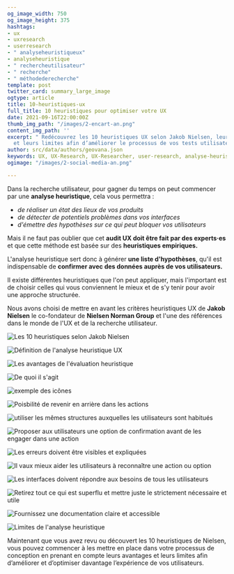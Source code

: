 ```yaml
---
og_image_width: 750
og_image_height: 375
hashtags:
- ux
- uxresearch
- userresearch
- " analyseheuristiqueux"
- analyseheuristique
- " rechercheutilisateur"
- " recherche"
- " méthodederecherche"
template: post
twitter_card: summary_large_image
ogtype: article
title: 10-heuristiques-ux
full_title: 10 heuristiques pour optimiser votre UX
date: 2021-09-16T22:00:00Z
thumb_img_path: "/images/2-encart-an.png"
content_img_path: ''
excerpt: " Redécouvrez les 10 heuristiques UX selon Jakob Nielsen, leurs avantages
  et leurs limites afin d’améliorer le processus de vos tests utilisateurs. "
author: src/data/authors/geovana.json
keywords: UX, UX-Research, UX-Researcher, user-research, analyse-heuristique-ux, analyse-heuristique
ogimage: "/images/2-social-media-an.png"

---
```

Dans la recherche utilisateur, pour gagner du temps on peut commencer par une **analyse heuristique**, cela vous permettra : 

* _de réaliser un état des lieux de vos produits_ 
* _de détecter de potentiels problèmes dans vos interfaces_ 
* _d'émettre des hypothèses sur ce qui peut bloquer vos utilisateurs_

Mais il ne faut pas oublier que cet **audit UX doit être fait par des experts·es** et que cette méthode est basée sur des **heuristiques empiriques.** 

L'analyse heuristique sert donc à générer **une liste d'hypothèses**, qu'il est indispensable de **confirmer avec des données auprès de vos utilisateurs.**  

Il existe différentes heuristiques que l'on peut appliquer, mais l'important est de choisir celles qui vous conviennent le mieux et de s'y tenir pour avoir une approche structurée. 

Nous avons choisi de mettre en avant les critères heuristiques UX de **Jakob Nielsen** le co-fondateur de **Nielsen Norman Group** et l'une des références dans le monde de l'UX et de la recherche utilisateur.

![Les 10 heuristiques selon Jakob Nielsen](/images/1an.png "L'évaluation heuristique en 10 étapes ")

![Définition de l'analyse heuristique UX](/images/2an.png "C'est quoi une évaluation heuristique ? ")

![Les avantages de l'évaluation heuristique ](/images/3an.png "Les avantages ")

![De quoi il s'agit](/images/4an.png "Visibilité de l'état du système")

![exemple des icônes](/images/5an.png "Correspondance entre le système te le monde réel")

![Poisbilité de revenir en arrière dans les actions](/images/6an.png "Liberté d'action de l'utilisateur ")

![utiliser les mêmes structures auxquelles les utilisateurs sont habitués ](/images/7an.png "Cohérence et normes ")

![Proposer aux utilisateurs une option de confirmation avant de les engager dans une action](/images/8an.png "Prévention des erreurs ")

![Les erreurs doivent être visibles et expliquées](/images/9an.png "Erreurs explicites et aide à la réparation")

![Il vaux mieux aider les utilisateurs à reconnaître une action ou option](/images/10an.png "Minimisation de la charge cognitif ")

![Les interfaces doivent répondre aux besoins de tous les utilisateurs  ](/images/11an.png "Flexibilité d'usage et de personnalisation")

![Retirez tout ce qui est superflu et mettre juste le strictement nécessaire et utile ](/images/12an.png "Esthétique et minimalisme ")

![Fournissez une documentation claire et accessible](/images/13an.png "Aide et documentation")

![](/images/14an.png "Limites de l'analyse heuristique ")

Maintenant que vous avez revu ou découvert les 10 heuristiques de Nielsen, vous pouvez commencer à les mettre en place dans votre processus de conception en prenant en compte leurs avantages et leurs limites afin d’améliorer et d’optimiser davantage l’expérience de vos utilisateurs.
